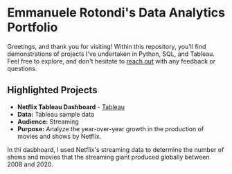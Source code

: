 # Emmanuele Rotondi's Data Analytics Portfolio

Greetings, and thank you for visiting! Within this repository, you'll find demonstrations of projects I've undertaken in Python, SQL, and Tableau. Feel free to explore, and don't hesitate to [reach out](https://www.linkedin.com/in/emmanuele-rotondi-47a723b6) with any feedback or questions.

## Highlighted Projects
* **Netflix Tableau Dashboard** - [Tableau](https://public.tableau.com/app/profile/emmanuele.rotondi/viz/NetflixDashboard_17097708763930/Netflix)
* **Data:** Tableau sample data
* **Audience:** Streaming
* **Purpose:** Analyze the year-over-year growth in the production of movies and shows by Netflix.

In thi dasbhoard, I used Netflix's streaming data to determine the number of shows and movies that the streaming giant produced globally between 2008 and 2020.
